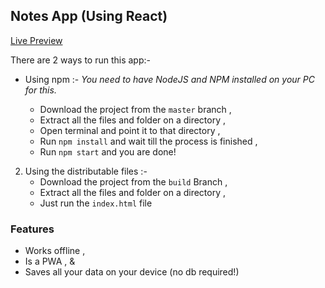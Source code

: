 ## Notes App (Using React)

[Live Preview](https://pratyushtiwary.github.io/notes_app/)

There are 2 ways to run this app:-

 - Using npm :-
			*You need to have NodeJS and NPM installed on your PC for this.*
				        										
		 
	 - Download the project from the `master` branch ,
	 - Extract all the files and folder on a directory ,
	 - Open terminal and point it to that directory ,
	 - Run `npm install` and wait till the process is finished ,
	 - Run `npm start` and you are done!

2. Using the distributable files :-
	  - Download the project from the `build` Branch ,
	  - Extract all the files and folder on a directory ,
	  - Just run the `index.html` file

### Features 
- Works offline ,
- Is a PWA , &
- Saves all your data on your device (no db required!)

